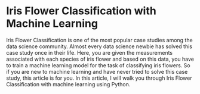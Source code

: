 # Iris Flower Classification with Machine Learning

Iris Flower Classification is one of the most popular case studies among the data science community. Almost every data science newbie has solved this case study once in their life. Here, you are given the measurements associated with each species of iris flower and based on this data, you have to train a machine learning model for the task of classifying iris flowers. So if you are new to machine learning and have never tried to solve this case study, this article is for you. In this article, I will walk you through Iris Flower Classification with machine learning using Python.